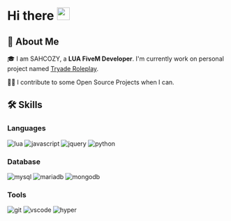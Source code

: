 # Hi there <img src="https://media.giphy.com/media/hvRJCLFzcasrR4ia7z/giphy.gif" width="29px" height="29px">

## 🚀 About Me

🎓 I am SAHCOZY, a **LUA FiveM Developer**. I'm currently work on personal project named [Tryade Roleplay](https://discord.gg/xMR3wF338x).

👨‍💻 I contribute to some Open Source Projects when I can.

## 🛠️ Skills

### Languages
![lua](https://img.shields.io/badge/Lua-2C2D72?style=for-the-badge&logo=lua&logoColor=white)
![javascript](https://img.shields.io/badge/JavaScript-F7DF1E?style=for-the-badge&logo=javascript&logoColor=black)
![jquery](https://img.shields.io/badge/jQuery-0769AD?style=for-the-badge&logo=jquery&logoColor=white)
![python](https://img.shields.io/badge/Python-3776AB?style=for-the-badge&logo=python&logoColor=white)

### Database
![mysql](https://img.shields.io/badge/MySQL-005C84?style=for-the-badge&logo=mysql&logoColor=white)
![mariadb](https://img.shields.io/badge/MariaDB-003545?style=for-the-badge&logo=mariadb&logoColor=white)
![mongodb](https://img.shields.io/badge/MongoDB-4EA94B?style=for-the-badge&logo=mongodb&logoColor=white)

### Tools
![git](https://img.shields.io/badge/GIT-E44C30?style=for-the-badge&logo=git&logoColor=white)
![vscode](https://img.shields.io/badge/Visual_Studio_Code-0078D4?style=for-the-badge&logo=visual%20studio%20code&logoColor=white)
![hyper](https://img.shields.io/badge/Hyper-000000?style=for-the-badge&logo=hyper&logoColor=white)
